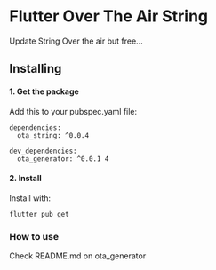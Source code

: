 # Flutter Over The Air String
Update String Over the air but free...

## Installing

#### 1. Get the package
Add this to your pubspec.yaml file:
```
dependencies:
  ota_string: ^0.0.4
  
dev_dependencies:
  ota_generator: ^0.0.1 4
```

#### 2. Install
Install with:
```
flutter pub get
```

### How to use
Check README.md on ota_generator
